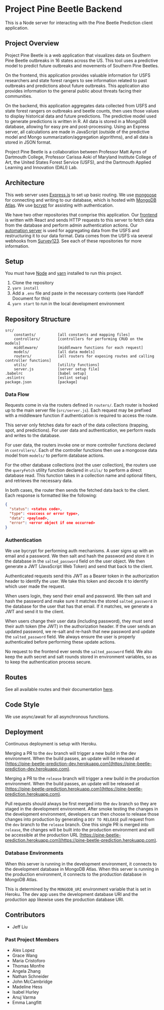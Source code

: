 # Project Pine Beetle Backend

This is a Node server for interacting with the Pine Beetle Prediction client application.

## Project Overview

Project Pine Beetle is a web application that visualizes data on Southern Pine Beetle outbreaks in 16 states across the US. This tool uses a predictive model to predict future outbreaks and movements of Southern Pine Beetles.

On the frontend, this application provides valuable information for USFS researchers and state forest rangers to see information related to past outbreaks and predictions about future outbreaks. This application also provides information to the general public about threats facing their communities.

On the backend, this application aggregates data collected from USFS and state forest rangers on outbreaks and beetle counts, then uses those values to display historical data and future predictions. The predictive model used to generate predictions is written in R. All data is stored in a MongoDB database, allowing for easy pre and post-processing. Using an Express server, all calculations are made in JavaScript (outside of the predictive model and Mongo summarization/aggregation algorithms), and all data is stored in JSON format.

Project Pine Beetle is a collaboration between Professor Matt Ayres of Dartmouth College, Professor Carissa Aoki of Maryland Institute College of Art, the United States Forest Service (USFS), and the Dartmouth Applied Learning and Innovation (DALI) Lab.

## Architecture

This web server uses [Express.js](https://expressjs.com/) to set up basic routing. We use [mongoose](https://www.npmjs.com/package/mongoose) for connecting and writing to our database, which is hosted with [MongoDB Atlas](https://www.mongodb.com/). We use [bcrypt](https://www.npmjs.com/package/bcrypt) for assisting with authentication.

We have two other repositories that comprise this application. Our [frontend](https://github.com/dali-lab/pine-beetle-frontend) is written with React and sends HTTP requests to this server to fetch data from the database and perform admin authentication actions. Our [automation server](https://github.com/dali-lab/pine-beetle-automation) is used for aggregating data from the USFS and restructuring it to our data format. Data comes from the USFS via several webhooks from [Survey123](https://survey123.arcgis.com/). See each of these repositories for more information.

## Setup

You must have [Node](https://nodejs.org) and [yarn](https://yarnpkg.com/) installed to run this project.

1. Clone the repository
2. `yarn install`
3. Add a `.env` file and paste in the necessary contents (see Handoff Document for this)
4. `yarn start` to run in the local development environment

## Repository Structure

```
src/
	constants/          [all constants and mapping files]
	controllers/        [controllers for performing CRUD on the models]
	middleware/	        [middleware functions for each request]
	models/		        [all data models]
	routers/	        [all routers for exposing routes and calling controller functions]
	utils/		        [utility functions]
	server.js	        [server setup file]
.babelrc		        [babel setup]
.eslintrc	        	[eslint setup]
package.json	        [package]
```

### Data Flow

Requests come in via the routers defined in `routers/`. Each router is hooked up to the main server file (`src/server.js`). Each request may be prefixed with a middleware function if authentication is required to access the route.

This server only fetches data for each of the data collections (trapping, spot, and predictions). For user data and authentication, we perform reads and writes to the database.

For user data, the routers invoke one or more controller functions declared in `controllers/`. Each of the controller functions then use a mongoose data model from `models/` to perform database actions.

For the other database collections (not the user collection), the routers use the `queryFetch` utility function declared in `utils/` to perform a direct database read. This function takes in a collection name and optional filters, and retrieves the necessary data.

In both cases, the router then sends the fetched data back to the client. Each response is formatted like the following:

```json
{
  "status": <status code>,
  "type": <success or error type>,
  "data": <payload>,
  "error": <error object if one occurred>
}
```

### Authentication

We use bycrypt for performing auth mechanisms. A user signs up with an email and a password. We then salt and hash the password and store it in the database in the `salted_password` field on the user object. We then generate a JWT (JavaScript Web Token) and send that back to the client.

Authenticated requests send this JWT as a Bearer token in the authorization header to identify the user. We take this token and decode it to identify which user made the request.

When users login, they send their email and password. We then salt and hash the password and make sure it matches the stored `salted_password` in the database for the user that has that email. If it matches, we generate a JWT and send it to the client.

When users change their user data (including password), they must send their auth token (the JWT) in the authorization header. If the user sends an updated password, we re-salt and re-hash that new password and update the `salted_password` field. We always ensure the user is properly authenticated before performing these update actions.

No request to the frontend ever sends the `salted_password` field. We also keep the auth secret and salt rounds stored in environment variables, so as to keep the authentication process secure.

## Routes

See all available routes and their documentation [here](./docs/ROUTES.md).

## Code Style

We use async/await for all asynchronous functions.

## Deployment

Continuous deployment is setup with Heroku.

Merging a PR to the `dev` branch will trigger a new build in the dev environment. When the build passes, an update will be released at [https://pine-beetle-prediction-dev.herokuapp.com](https://pine-beetle-prediction-dev.herokuapp.com).

Merging a PR to the `release` branch will trigger a new build in the production environment. When the build passes, an update will be released at [https://pine-beetle-prediction.herokuapp.com](https://pine-beetle-prediction.herokuapp.com).

Pull requests should always be first merged into the `dev` branch so they are staged in the development environment. After smoke testing the changes in the development environment, developers can then choose to release those changes into production by generating a `DEV TO RELEASE` pull request from the `dev` branch to the `release` branch. One this single PR is merged into `release`, the changes will be built into the production environment and will be accessible at the production URL [https://pine-beetle-prediction.herokuapp.com](https://pine-beetle-prediction.herokuapp.com).

### Database Environments

When this server is running in the development environment, it connects to the development database in MongoDB Atlas. When this server is running in the production environment, it connects to the production database in MongoDB Atlas.

This is determined by the `MONGODB_URI` environment variable that is set in Heroku. The dev app uses the development database URI and the production app likewise uses the production database URI.

## Contributors

- Jeff Liu

### Past Project Members

- Alex Lopez
- Grace Wang
- Maria Cristoforo
- Thomas Monfre
- Angela Zhang
- Nathan Schneider
- John McCambridge
- Madeline Hess
- Isabel Hurley
- Anuj Varma
- Emma Langfitt
